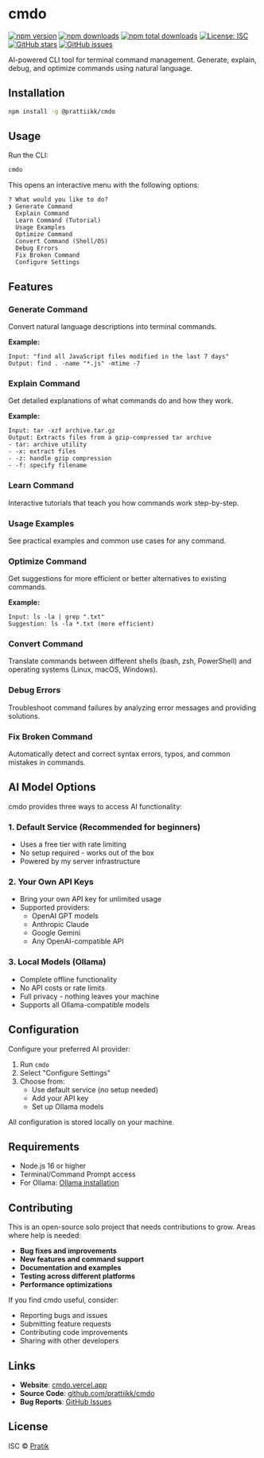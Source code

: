 # cmdo

[![npm version](https://badge.fury.io/js/%40prattiikk%2Fcmdo.svg)](https://www.npmjs.com/package/@prattiikk/cmdo)
[![npm downloads](https://img.shields.io/npm/dm/@prattiikk/cmdo.svg)](https://www.npmjs.com/package/@prattiikk/cmdo)
[![npm total downloads](https://img.shields.io/npm/dt/@prattiikk/cmdo.svg)](https://www.npmjs.com/package/@prattiikk/cmdo)
[![License: ISC](https://img.shields.io/badge/License-ISC-blue.svg)](https://opensource.org/licenses/ISC)
[![GitHub stars](https://img.shields.io/github/stars/prattiikk/cmdo.svg)](https://github.com/prattiikk/cmdo)
[![GitHub issues](https://img.shields.io/github/issues/prattiikk/cmdo.svg)](https://github.com/prattiikk/cmdo/issues)

AI-powered CLI tool for terminal command management. Generate, explain, debug, and optimize commands using natural language.

## Installation

```bash
npm install -g @prattiikk/cmdo
```

## Usage

Run the CLI:

```bash
cmdo
```

This opens an interactive menu with the following options:

```
? What would you like to do?
❯ Generate Command
  Explain Command
  Learn Command (Tutorial)
  Usage Examples
  Optimize Command
  Convert Command (Shell/OS)
  Debug Errors
  Fix Broken Command
  Configure Settings
```

## Features

### Generate Command
Convert natural language descriptions into terminal commands.

**Example:**
```
Input: "find all JavaScript files modified in the last 7 days"
Output: find . -name "*.js" -mtime -7
```

### Explain Command
Get detailed explanations of what commands do and how they work.

**Example:**
```
Input: tar -xzf archive.tar.gz
Output: Extracts files from a gzip-compressed tar archive
- tar: archive utility
- -x: extract files
- -z: handle gzip compression
- -f: specify filename
```

### Learn Command
Interactive tutorials that teach you how commands work step-by-step.

### Usage Examples
See practical examples and common use cases for any command.

### Optimize Command
Get suggestions for more efficient or better alternatives to existing commands.

**Example:**
```
Input: ls -la | grep ".txt"
Suggestion: ls -la *.txt (more efficient)
```

### Convert Command
Translate commands between different shells (bash, zsh, PowerShell) and operating systems (Linux, macOS, Windows).

### Debug Errors
Troubleshoot command failures by analyzing error messages and providing solutions.

### Fix Broken Command
Automatically detect and correct syntax errors, typos, and common mistakes in commands.

## AI Model Options

cmdo provides three ways to access AI functionality:

### 1. Default Service (Recommended for beginners)
- Uses a free tier with rate limiting
- No setup required - works out of the box
- Powered by my server infrastructure

### 2. Your Own API Keys
- Bring your own API key for unlimited usage
- Supported providers:
  - OpenAI GPT models
  - Anthropic Claude
  - Google Gemini
  - Any OpenAI-compatible API

### 3. Local Models (Ollama)
- Complete offline functionality
- No API costs or rate limits
- Full privacy - nothing leaves your machine
- Supports all Ollama-compatible models

## Configuration

Configure your preferred AI provider:
1. Run `cmdo`
2. Select "Configure Settings" 
3. Choose from:
   - Use default service (no setup needed)
   - Add your API key
   - Set up Ollama models

All configuration is stored locally on your machine.

## Requirements

- Node.js 16 or higher
- Terminal/Command Prompt access
- For Ollama: [Ollama installation](https://ollama.ai)

## Contributing

This is an open-source solo project that needs contributions to grow. Areas where help is needed:

- **Bug fixes and improvements**
- **New features and command support**
- **Documentation and examples**
- **Testing across different platforms**
- **Performance optimizations**

If you find cmdo useful, consider:
- Reporting bugs and issues
- Submitting feature requests
- Contributing code improvements
- Sharing with other developers

## Links

- **Website**: [cmdo.vercel.app](https://cmdo.vercel.app)
- **Source Code**: [github.com/prattiikk/cmdo](https://github.com/prattiikk/cmdo)
- **Bug Reports**: [GitHub Issues](https://github.com/prattiikk/cmdo/issues)

## License

ISC © [Pratik](https://github.com/prattiikk)